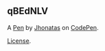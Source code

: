 qBEdNLV
-------


A [Pen](https://codepen.io/jhonatasisraelcl/pen/qBEdNLV) by [Jhonatas](https://codepen.io/jhonatasisraelcl) on [CodePen](https://codepen.io).

[License](https://codepen.io/jhonatasisraelcl/pen/qBEdNLV/license).